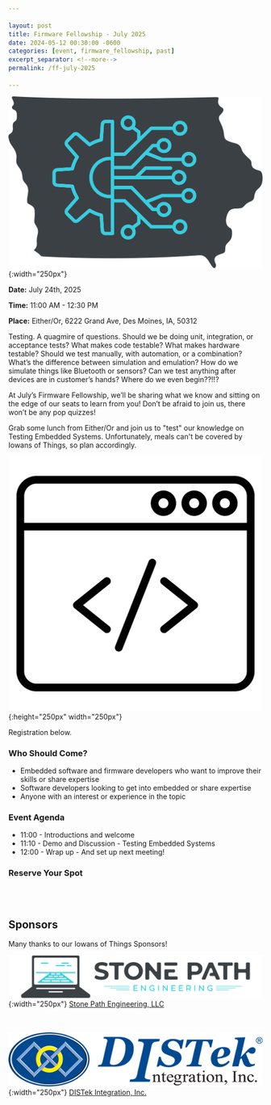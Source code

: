 ```yaml
---

layout: post
title: Firmware Fellowship - July 2025
date: 2024-05-12 00:30:00 -0600
categories: [event, firmware_fellowship, past]
excerpt_separator: <!--more-->
permalink: /ff-july-2025

---
```


![Logo](/assets/images/iowans_of_things.png){:width="250px"}

**Date:**  July 24th, 2025

**Time:**  11:00 AM - 12:30 PM

**Place:** Either/Or, 6222 Grand Ave, Des Moines, IA, 50312

Testing. A quagmire of questions. Should we be doing unit, integration, or acceptance tests? What makes code testable? What makes hardware testable? Should we test manually, with automation, or a combination? What’s the difference between simulation and emulation? How do we simulate things like Bluetooth or sensors? Can we test anything after devices are in customer’s hands? Where do we even begin??!!?

At July’s Firmware Fellowship, we’ll be sharing what we know and sitting on the edge of our seats to learn from you! Don’t be afraid to join us, there won’t be any pop quizzes!

Grab some lunch from Either/Or and join us to "test" our knowledge on Testing Embedded Systems. Unfortunately, meals can't be covered by Iowans of Things, so plan accordingly. 

![Icon](/assets/images/icon_firmware.png){:height="250px" width="250px"}

Registration below.

<!--more-->  
<!--the above "comment" tells the main page where to put the break-->

### Who Should Come?

- Embedded software and firmware developers who want to improve their skills or share expertise
- Software developers looking to get into embedded or share expertise
- Anyone with an interest or experience in the topic 

### Event Agenda

- 11:00 - Introductions and welcome
- 11:10 - Demo and Discussion - Testing Embedded Systems
- 12:00 - Wrap up - And set up next meeting!

### Reserve Your Spot

<script charset="utf-8" type="text/javascript" src="//js.hsforms.net/forms/embed/v2.js"></script>
<script>
hbspt.forms.create({
portalId: "48052701",
formId: "245803b1-fcb6-4ce8-9aed-da7e19035a9e",
region: "na1"
});
</script>

<br /><br />

## Sponsors

Many thanks to our Iowans of Things Sponsors!

![SPE Logo](/assets/images/logo_stonepath_horiz.png){:width="250px"}
[Stone Path Engineering, LLC](https://stonepathengineering.com/)

<br /><br />
![DISTek Logo](/assets/images/DISTek_Logo.png){:width="250px"}
[DISTek Integration, Inc.](https://distek.com/)
